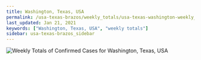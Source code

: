```yaml
---
title: Washington, Texas, USA
permalink: /usa-texas-brazos/weekly_totals/usa-texas-washington-weekly_totals.html
last_updated: Jan 21, 2021
keywords: ["Washington, Texas, USA", "weekly totals"]
sidebar: usa-texas-brazos_sidebar
---
```


![Weekly Totals of Confirmed Cases for Washington, Texas, USA](/covid_tracker/images/graphs/usa-texas-washington-weekly_totals_graph.png)
